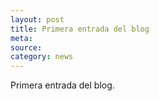 ```yaml
---
layout: post
title: Primera entrada del blog 
meta: 
source: 
category: news
---
```


Primera entrada del blog.
